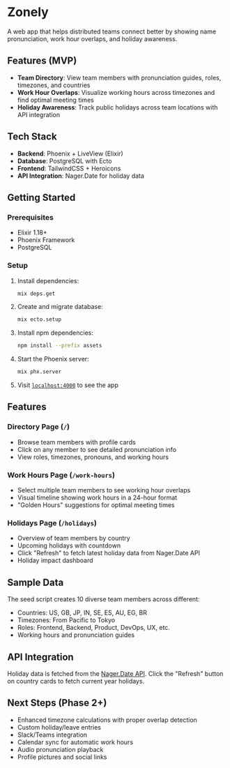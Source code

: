 # Zonely

A web app that helps distributed teams connect better by showing name pronunciation, work hour overlaps, and holiday awareness.

## Features (MVP)

- **Team Directory**: View team members with pronunciation guides, roles, timezones, and countries
- **Work Hour Overlaps**: Visualize working hours across timezones and find optimal meeting times
- **Holiday Awareness**: Track public holidays across team locations with API integration

## Tech Stack

- **Backend**: Phoenix + LiveView (Elixir)
- **Database**: PostgreSQL with Ecto
- **Frontend**: TailwindCSS + Heroicons
- **API Integration**: Nager.Date for holiday data

## Getting Started

### Prerequisites

- Elixir 1.18+
- Phoenix Framework
- PostgreSQL

### Setup

1. Install dependencies:
   ```bash
   mix deps.get
   ```

2. Create and migrate database:
   ```bash
   mix ecto.setup
   ```

3. Install npm dependencies:
   ```bash
   npm install --prefix assets
   ```

4. Start the Phoenix server:
   ```bash
   mix phx.server
   ```

5. Visit [`localhost:4000`](http://localhost:4000) to see the app

## Features

### Directory Page (`/`)
- Browse team members with profile cards
- Click on any member to see detailed pronunciation info
- View roles, timezones, pronouns, and working hours

### Work Hours Page (`/work-hours`)
- Select multiple team members to see working hour overlaps
- Visual timeline showing work hours in a 24-hour format
- "Golden Hours" suggestions for optimal meeting times

### Holidays Page (`/holidays`)
- Overview of team members by country
- Upcoming holidays with countdown
- Click "Refresh" to fetch latest holiday data from Nager.Date API
- Holiday impact dashboard

## Sample Data

The seed script creates 10 diverse team members across different:
- Countries: US, GB, JP, IN, SE, ES, AU, EG, BR
- Timezones: From Pacific to Tokyo
- Roles: Frontend, Backend, Product, DevOps, UX, etc.
- Working hours and pronunciation guides

## API Integration

Holiday data is fetched from the [Nager.Date API](https://date.nager.at/). Click the "Refresh" button on country cards to fetch current year holidays.

## Next Steps (Phase 2+)

- Enhanced timezone calculations with proper overlap detection
- Custom holiday/leave entries
- Slack/Teams integration
- Calendar sync for automatic work hours
- Audio pronunciation playback
- Profile pictures and social links